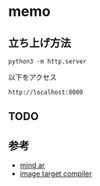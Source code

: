 # memo
## 立ち上げ方法

```
python3 -m http.server
```
以下をアクセス
```
http://localhost:8000 
```

## TODO

## 参考
- [mind ar](https://github.com/hiukim/mind-ar-js?tab=readme-ov-file)
- [image target compiler](https://hiukim.github.io/mind-ar-js-doc/tools/compile/)
